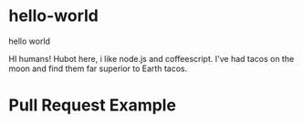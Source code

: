 # hello-world
hello world

HI humans!
Hubot here, i like node.js and coffeescript.
I've had tacos on the moon and find them far superior to Earth tacos.
# Pull Request Example

